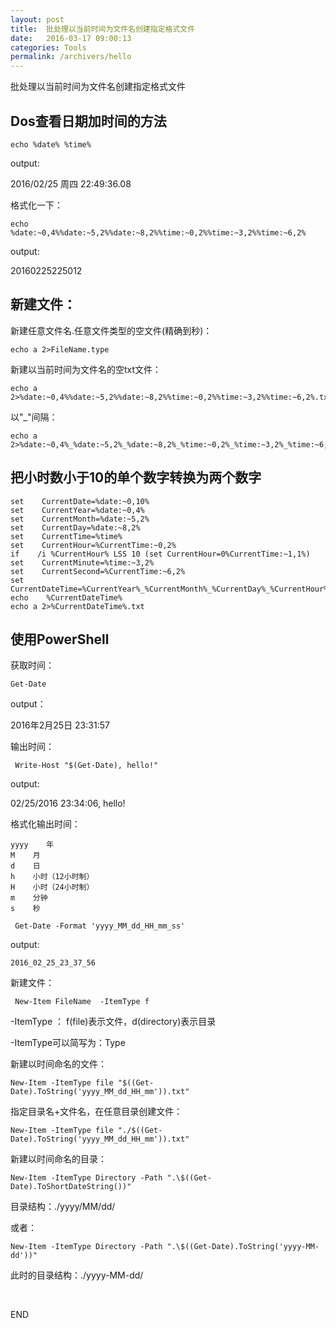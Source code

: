 ```yaml
---
layout: post
title:  批处理以当前时间为文件名创建指定格式文件
date:   2016-03-17 09:00:13
categories: Tools
permalink: /archivers/hello
---
```


批处理以当前时间为文件名创建指定格式文件

## Dos查看日期加时间的方法

``` 
echo %date% %time%
```

output:

2016/02/25 周四 22:49:36.08



格式化一下：

``` 
echo %date:~0,4%%date:~5,2%%date:~8,2%%time:~0,2%%time:~3,2%%time:~6,2%
```

output:

20160225225012



## 新建文件：

新建任意文件名.任意文件类型的空文件(精确到秒)：

``` 
echo a 2>FileName.type
```

新建以当前时间为文件名的空txt文件：

``` 
echo a 2>%date:~0,4%%date:~5,2%%date:~8,2%%time:~0,2%%time:~3,2%%time:~6,2%.txt
```

以"_"间隔：

``` 
echo a 2>%date:~0,4%_%date:~5,2%_%date:~8,2%_%time:~0,2%_%time:~3,2%_%time:~6,2%.txt
```



## 把小时数小于10的单个数字转换为两个数字

``` 
set    CurrentDate=%date:~0,10%
set    CurrentYear=%date:~0,4%
set    CurrentMonth=%date:~5,2%
set    CurrentDay=%date:~8,2%
set    CurrentTime=%time%
set    CurrentHour=%CurrentTime:~0,2%
if    /i %CurrentHour% LSS 10 (set CurrentHour=0%CurrentTime:~1,1%)
set    CurrentMinute=%time:~3,2%
set    CurrentSecond=%CurrentTime:~6,2%
set    CurrentDateTime=%CurrentYear%_%CurrentMonth%_%CurrentDay%_%CurrentHour%_%CurrentMinute%_%CurrentSecond%
echo    %CurrentDateTime%
echo a 2>%CurrentDateTime%.txt
```



## 使用PowerShell

获取时间：

``` 
Get-Date
```

output：

2016年2月25日 23:31:57



输出时间：

``` 
 Write-Host "$(Get-Date), hello!"
```

output:

02/25/2016 23:34:06, hello!



格式化输出时间：

``` 
yyyy    年
M    月
d    日
h    小时（12小时制）
H    小时（24小时制）
m    分钟
s    秒
```

``` 
 Get-Date -Format 'yyyy_MM_dd_HH_mm_ss'
```

output:

``` 
2016_02_25_23_37_56
```



新建文件：

``` 
 New-Item FileName  -ItemType f
```

-ItemType ： f(file)表示文件，d(directory)表示目录

-ItemType可以简写为：Type



新建以时间命名的文件：

``` 
New-Item -ItemType file "$((Get-Date).ToString('yyyy_MM_dd_HH_mm')).txt"
```



指定目录名+文件名，在任意目录创建文件：

``` 
New-Item -ItemType file "./$((Get-Date).ToString('yyyy_MM_dd_HH_mm')).txt"
```



新建以时间命名的目录：

``` 
New-Item -ItemType Directory -Path ".\$((Get-Date).ToShortDateString())"
```

目录结构：./yyyy/MM/dd/

或者：

``` 
New-Item -ItemType Directory -Path ".\$((Get-Date).ToString('yyyy-MM-dd'))"
```

此时的目录结构：./yyyy-MM-dd/

​

END

